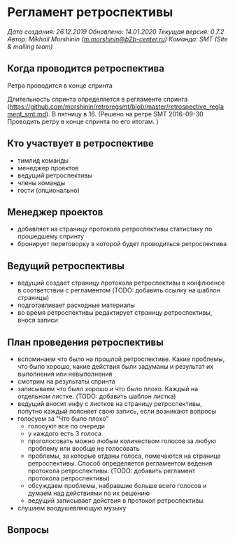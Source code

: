 # Регламент ретроспективы

*Дата создания: 26.12.2019
Обновлено: 14.01.2020 
Текущая версия: 0.7.2
Автор: Mikhail Morshinin (m.morshinin@b2b-center.ru)
Команда: SMT (Site & mailing team)*

## Когда проводится ретроспектива 

Ретра проводится в конце спринта

Длительность спринта определяется в регламенте спринта  (https://github.com/morshinin/retroregsmt/blob/master/retrospective_reglament_smt.md). 
В пятницу в 16. (Решено на ретре SMT 2016-09-30 Проводить ретру в конце спринта по его итогам. )

## Кто участвует в ретроспективе

* тимлид команды
* менеджер проектов
* ведущий ретроспективы
* члены команды
* гости (опционально)

## Менеджер проектов

* добавляет на страницу протокола ретроспективы статистику по прошедшему спринту
* бронирует переговорку в которой будет проводиться ретроспектива

## Ведущий ретроспективы

* ведущий создает страницу протокола ретроспективы в конфлюенсе в соответствии с регламентом (TODO: добавить ссылку на шаблон страницы)
* подготавливает расходные материалы
* во время ретроспективы редактирует страницу ретроспективы, внося записи

## План проведения ретроспективы

* вспоминаем что было на прошлой ретроспективе. Какие проблемы, что было хорошо, какие действия были задуманы и результат их выполнения или невыполнения
* смотрим на результаты спринта
* записываем что было хорошо и что было плохо. Каждый на отдельном листке. (TODO: добавить шаблон листка)
* ведущий вносит инфу с листков на страницу ретроспективы, попутно каждый поясняет свою запись, если возникают вопросы
* голосуем за "Что было плохо"
	* голосуют все по очереди
	* у каждого есть 3 голоса
	* проголосовать можно любым количеством голосов за любую проблему или вообще не голосовать
	* проблемы, за которые отданы голоса, помечаются на странице ретроспективы. Способ определяется регламентом ведения протокола ретроспективы. (TODO: добавить регламент протокола ретроспективы)
	* обсуждаем проблемы, набравшие больше всего голосов и думаем над действиями по их решению
	* ведущий записывает действия в протокол ретроспективы
* слушаем воодушевляющую музыку

## Вопросы
